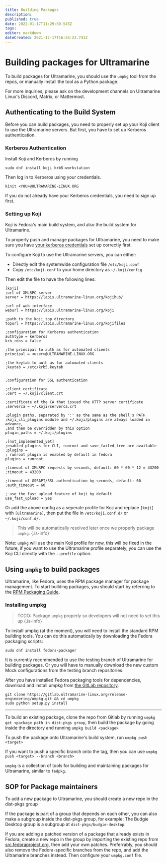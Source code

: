 ```yaml
---
title: Building Packages
description: 
published: true
date: 2022-01-17T11:29:59.545Z
tags: 
editor: markdown
dateCreated: 2021-12-17T16:34:23.741Z
---
```


# Building packages for Ultramarine

To build packages for Ultramarine, you should use the `umpkg` tool from the repos, or manually install the tool as a Python package.

For more inquiries, please ask on the development channels on Ultramarine Linux's Discord, Matrix, or Mattermost.

## Authenticating to the Build System
Before you can build packages, you need to properly set up your Koji client to use the Ultramarine servers.
But first, you have to set up Kerberos authentication.


### Kerberos Authentication

Install Koji and Kerberos by running
```
sudo dnf install koji krb5-workstation
```

Then log in to Kerberos using your credentials.
```
kinit <YOU>@ULTRAMARINE-LINUX.ORG
```

If you do not already have your Kerberos credentials, you need to sign up first.

### Setting up Koji

Koji is Fedora's main build system, and also the build system for Ultramarine.

To properly push and manage packages for Ultramarine, you need to make sure you have [your kerberos credentials](#kerberos-authentication) set up correctly first.

To configure Koji to use the Ultramarine servers, you can either:
- Directly edit the systemwide configuration file `/etc/koji.conf`
- Copy `/etc/koji.conf` to your home directory as `~/.koji/config`

Then edit the file to have the following lines:
```
[koji]
;url of XMLRPC server
server = https://lapis.ultramarine-linux.org/kojihub/

;url of web interface
weburl = https://lapis.ultramarine-linux.org/koji

;path to the koji top directory
topurl = https://lapis.ultramarine-linux.org/kojifiles

;configuration for Kerberos authentication
authtype = kerberos
krb_rdns = false

;the principal to auth as for automated clients
principal = <user>@ULTRAMARINE-LINUX.ORG

;the keytab to auth as for automated clients
;keytab = /etc/krb5.keytab


;configuration for SSL authentication

;client certificate
;cert = ~/.koji/client.crt

;certificate of the CA that issued the HTTP server certificate
;serverca = ~/.koji/serverca.crt

;plugin paths, separated by ':' as the same as the shell's PATH
;koji_cli_plugins module and ~/.koji/plugins are always loaded in advance,
;and then be overridden by this option
plugin_paths = ~/.koji/plugins

;[not_implemented_yet]
;enabled plugins for CLI, runroot and save_failed_tree are available
;plugins =
; runroot plugin is enabled by default in fedora
plugins = runroot

;timeout of XMLRPC requests by seconds, default: 60 * 60 * 12 = 43200
;timeout = 43200

;timeout of GSSAPI/SSL authentication by seconds, default: 60
;auth_timeout = 60

; use the fast upload feature of koji by default
use_fast_upload = yes

```

Or add the above config as a seperate profile for Koji and replace `[koji]` with `[ultramarine]`, then put the file in `/etc/koji.conf.d/` or `~/.koji/conf.d/`.

> This will be automatically resolved later once we properly package `umpkg`.
{.is-info}


Note: `umpkg` will use the main Koji profile for now, this will be fixed in the future, if you want to use the Ultramarine profile separately, you can use the Koji CLI directly with the `--profile` option.

## Using `umpkg` to build packages
Ultramarine, like Fedora, uses the RPM package manager for package management. To start building packages, you should start by referring to the [RPM Packaging Guide](https://rpm-packaging-guide.github.io/).

### Installing umpkg
> TODO: Package `umpkg` properly so developers will not need to set this up
{.is-info}

To install umpkg (at the moment), you will need to install the standard RPM building tools.
You can do this automatically by downloading the Fedora packaging scripts:
```
sudo dnf install fedora-packager
```
It is currently recommended to use the testing branch of Ultramarine for building packages. Or you will have to manually download the new custom Mock configurations from the testing branch repositories.

After you have installed Fedora packaging tools for dependencies, download and install umpkg from [the GitLab repository](https://gitlab.ultramarine-linux.org/release-engineering/umpkg).

```
git clone https://gitlab.ultramarine-linux.org/release-engineering/umpkg.git && cd umpkg
sudo python setup.py install
```


---


To build an existing package, clone the repo from Gitlab by running `umpkg get <package path in dist-pkgs group`, then build the package by going inside the directory and running `umpkg build <package>`

To push the package onto Ultramarine's build system, run `umpkg push <target>`

If you want to push a specific branch onto the tag, then you can use `umpkg push <target> --branch <branch>`

`umpkg` is a collection of tools for building and maintaining packages for Ultramarine, similar to `fedpkg`.

## SOP for Package maintainers

To add a new package to Ultramarine, you should create a new repo in the dist-pkgs group

If the package is part of a group that depends on each other, you can also make a subgroup inside the dist-pkgs group, for example: The Budgie Desktop group is a subgroup at `dist-pkgs/budgie-desktop`.

If you are adding a patched version of a package that already exists in Fedora, create a new repo in the group by importing the existing repo from [src.fedoraproject.org](https://src.fedoraproject.org), then add your own patches. Preferrably, you should also remove the Fedora-specific branches from the repo, and add the Ultramarine branches instead. Then configure your `umpkg.conf` file.